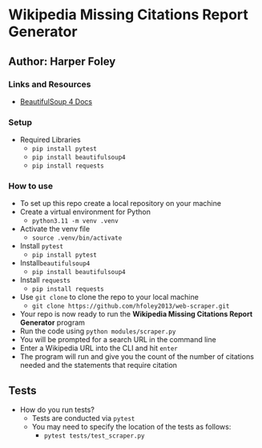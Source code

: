 # Wikipedia Missing Citations Report Generator

## Author: Harper Foley

### Links and Resources

* [BeautifulSoup 4 Docs](https://www.crummy.com/software/BeautifulSoup/bs4/doc/)

### Setup

* Required Libraries
  * `pip install pytest`
  * `pip install beautifulsoup4`
  * `pip install requests`

### How to use

* To set up this repo create a local repository on your machine
* Create a virtual environment for Python
  * `python3.11 -m venv .venv`
* Activate the venv file
  * `source .venv/bin/activate`
* Install `pytest`
  * `pip install pytest`
* Install`beautifulsoup4`
  * `pip install beautifulsoup4`
* Install `requests`
  * `pip install requests`
* Use `git clone` to clone the repo to your local machine
  * `git clone https://github.com/hfoley2013/web-scraper.git`
* Your repo is now ready to run the **Wikipedia Missing Citations Report Generator** program
* Run the code using `python modules/scraper.py`
* You will be prompted for a search URL in the command line
* Enter a Wikipedia URL into the CLI and hit `enter`
* The program will run and give you the count of the number of citations needed and the statements that require citation

## Tests

* How do you run tests?
  * Tests are conducted via `pytest`
  * You may need to specify the location of the tests as follows:
    * `pytest tests/test_scraper.py`
